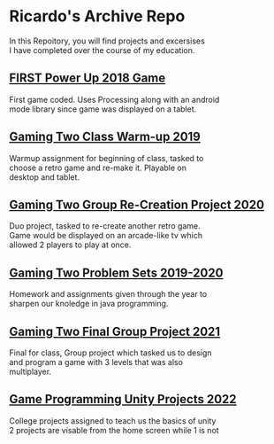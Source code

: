 # Ricardo's Archive Repo
In this Repoitory, you will find projects and excersises  <br>I have completed over the course of my education.

## [FIRST Power Up 2018 Game](https://github.com/rmflores663/RicardoArchiveRepo/tree/main/RicardosGame)
First game coded. Uses Processing along with an android <br> mode library since game was displayed on a tablet.
## [Gaming Two Class Warm-up 2019](https://github.com/rmflores663/RicardoArchiveRepo/tree/main/GamingII_WarmUpExercise)
Warmup assignment for beginning of class, tasked to <br> choose a retro game and re-make it. Playable on <br> desktop and tablet.
## [Gaming Two Group Re-Creation Project 2020](https://github.com/rmflores663/RicardoArchiveRepo/tree/main/Thecentipedere-creation)
Duo project, tasked to re-create another retro game. <br> Game would be displayed on an arcade-like tv which <br> allowed 2 players to play at once.
## [Gaming Two Problem Sets 2019-2020](https://github.com/rmflores663/RicardoArchiveRepo/tree/main/AdvancedProblemsetsPlus)
Homework and assignments given through the year to <br> sharpen our knoledge in java programming.
## [Gaming Two Final Group Project 2021](https://github.com/rmflores663/RicardoArchiveRepo/tree/main/AttractiveRepulsiveness)
Final for class, Group project which tasked us to design <br> and program a game with 3 levels that was also <br> multiplayer. 
## [Game Programming Unity Projects 2022](https://github.com/rmflores663/GameProgramming)
College projects assigned to teach us the basics of unity <br> 2 projects are visable from the home screen while 1 is not
